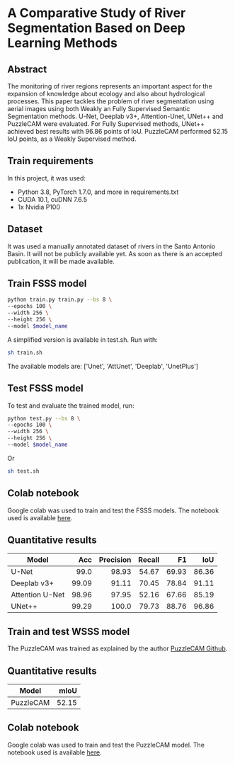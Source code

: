 # A Comparative Study of River Segmentation Based on Deep Learning Methods

## Abstract

The monitoring of river regions represents an important aspect for the expansion of knowledge about ecology and also about hydrological processes. This paper tackles the problem of river segmentation using aerial images using both Weakly an Fully Supervised Semantic Segmentation methods. U-Net, Deeplab v3+, Attention-Unet, UNet++ and PuzzleCAM were evaluated. For Fully Supervised methods, UNet++ achieved best results with $96.86$ points of IoU. PuzzleCAM performed $52.15$ IoU points, as a Weakly Supervised method.

## Train requirements

In this project, it was used:
- Python 3.8, PyTorch 1.7.0, and more in requirements.txt
- CUDA 10.1, cuDNN 7.6.5
- 1x Nvidia P100

## Dataset
It was used a manually annotated dataset of rivers in the Santo Antonio Basin. It will not be publicly available yet. As soon as there is an accepted publication, it will be made available.

## Train FSSS model
```bash
python train.py train.py --bs 8 \
--epochs 100 \
--width 256 \
--height 256 \
--model $model_name
```

A simplified version is available in test.sh. Run with:
```bash
sh train.sh 
```

The available models are: ['Unet', 'AttUnet', 'Deeplab', 'UnetPlus']

## Test FSSS model
To test and evaluate the trained model, run:
```bash
python test.py --bs 8 \
--epochs 100 \
--width 256 \
--height 256 \
--model $model_name
```

Or

```bash
sh test.sh 
```

## Colab notebook

Google colab was used to train and test the FSSS models. The notebook used is available [here](https://colab.research.google.com/drive/1G0g-J_p5ZU1F5JL78HshG0tDNV4sknxI?usp=sharing).


## Quantitative results

|Model| Acc | Precision | Recall | F1 | IoU
|---| ---:| ---:| ---:| ---:| ---:|
U-Net |99.0| 98.93 | 54.67 | 69.93 |86.36|
Deeplab v3+| 99.09 | 91.11 | 70.45 | 78.84 | 91.11|
Attention U-Net | 98.96 | 97.95 | 52.16| 67.66| 85.19|
UNet++ | 99.29| 100.0| 79.73| 88.76| 96.86

## Train and test WSSS model
The PuzzleCAM was trained as explained by the author [PuzzleCAM Github](https://github.com/OFRIN/PuzzleCAM).

## Quantitative results

|Model|  mIoU
|---| ---:|
PuzzleCAM |52.15|


## Colab notebook

Google colab was used to train and test the PuzzleCAM model. The notebook used is available [here](https://colab.research.google.com/drive/146E6TFXqe0W8qMAopBmIQP1pJYQlsmO9?usp=sharing).